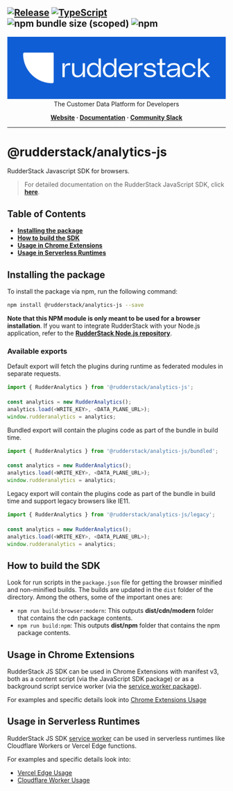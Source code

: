 ## [![Release](https://img.shields.io/npm/v/%40rudderstack/analytics-js)](https://www.npmjs.com/package/@rudderstack/analytics-js) [![TypeScript](https://img.shields.io/badge/%3C%2F%3E-TypeScript-%230074c1.svg)](https://www.typescriptlang.org/) ![npm bundle size (scoped)](https://img.shields.io/bundlephobia/min/%40rudderstack/analytics-js) ![npm](https://img.shields.io/npm/dw/%40rudderstack/analytics-js)

<p align="center">
  <a href="https://rudderstack.com/">
    <img alt="RudderStack" width="512" src="https://raw.githubusercontent.com/rudderlabs/rudder-sdk-js/develop/assets/rs-logo-full-light.jpg">
  </a>
  <br />
  <caption>The Customer Data Platform for Developers</caption>
</p>
<p align="center">
  <b>
    <a href="https://rudderstack.com">Website</a>
    ·
    <a href="https://rudderstack.com/docs/stream-sources/rudderstack-sdk-integration-guides/rudderstack-javascript-sdk/">Documentation</a>
    ·
    <a href="https://rudderstack.com/join-rudderstack-slack-community">Community Slack</a>
  </b>
</p>

---

# @rudderstack/analytics-js

RudderStack Javascript SDK for browsers.

> For detailed documentation on the RudderStack JavaScript SDK, click [**here**](https://www.rudderstack.com/docs/sources/event-streams/sdks/rudderstack-javascript-sdk/).

## Table of Contents

- [**Installing the package**](#installing-the-package)
- [**How to build the SDK**](#How-to-build-the-SDK)
- [**Usage in Chrome Extensions**](#usage-in-chrome-extensions)
- [**Usage in Serverless Runtimes**](#usage-in-serverless-runtimes)

## Installing the package

To install the package via npm, run the following command:

```bash
npm install @rudderstack/analytics-js --save
```

**Note that this NPM module is only meant to be used for a browser installation**. If you want to integrate RudderStack with your Node.js application, refer to the [**RudderStack Node.js repository**](https://github.com/rudderlabs/rudder-sdk-node).

### Available exports

Default export will fetch the plugins during runtime as federated modules in separate requests.

```javascript
import { RudderAnalytics } from '@rudderstack/analytics-js';

const analytics = new RudderAnalytics();
analytics.load(<WRITE_KEY>, <DATA_PLANE_URL>);
window.rudderanalytics = analytics;
```

Bundled export will contain the plugins code as part of the bundle in build time.

```javascript
import { RudderAnalytics } from '@rudderstack/analytics-js/bundled';

const analytics = new RudderAnalytics();
analytics.load(<WRITE_KEY>, <DATA_PLANE_URL>);
window.rudderanalytics = analytics;
```

Legacy export will contain the plugins code as part of the bundle in build time and support legacy browsers like IE11.

```javascript
import { RudderAnalytics } from '@rudderstack/analytics-js/legacy';

const analytics = new RudderAnalytics();
analytics.load(<WRITE_KEY>, <DATA_PLANE_URL>);
window.rudderanalytics = analytics;
```

## How to build the SDK

Look for run scripts in the `package.json` file for getting the browser minified and non-minified builds. The builds are
updated in the `dist` folder of the directory. Among the others, some of the important ones are:

- `npm run build:browser:modern`: This outputs **dist/cdn/modern** folder that contains the cdn package contents.
- `npm run build:npm`: This outputs **dist/npm** folder that contains the npm package contents.

## Usage in Chrome Extensions

RudderStack JS SDK can be used in Chrome Extensions with manifest v3, both as a content script (via the JavaScript SDK package)
or as a background script service worker (via the [service worker package](https://www.npmjs.com/package/@rudderstack/analytics-js-service-worker)).

For examples and specific details look into [Chrome Extensions Usage](https://github.com/rudderlabs/rudder-sdk-js/blob/main/examples/chrome-extension/USAGE.md)

## Usage in Serverless Runtimes

RudderStack JS SDK [service worker](https://www.npmjs.com/package/@rudderstack/analytics-js-service-worker) can be used
in serverless runtimes like Cloudflare Workers or Vercel Edge functions.

For examples and specific details look into:

- [Vercel Edge Usage](https://github.com/rudderlabs/rudder-sdk-js/blob/main/examples/serverless/USAGE.md)
- [Cloudflare Worker Usage](https://github.com/rudderlabs/rudder-sdk-js/blob/main/examples/serverless/USAGE.md)
